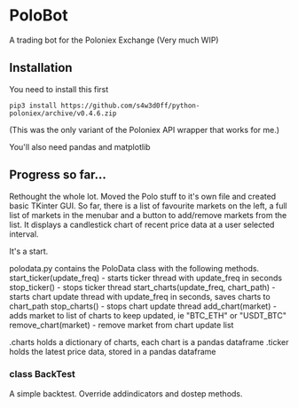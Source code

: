 # PoloBot
A trading bot for the Poloniex Exchange (Very much WIP)

## Installation

You need to install this first

`pip3 install https://github.com/s4w3d0ff/python-poloniex/archive/v0.4.6.zip`

(This was the only variant of the Poloniex API wrapper that works for me.)

You'll also need pandas and matplotlib

## Progress so far...

Rethought the whole lot.  Moved the Polo stuff to it's own file and created basic TKinter GUI.
So far, there is a list of favourite markets on the left, a full list of markets in the menubar and a button to
add/remove markets from the list.  It displays a candlestick chart of recent price data at a user selected interval.

It's a start.

polodata.py contains the PoloData class with the following methods.
start_ticker(update_freq) - starts ticker thread with update_freq in seconds
stop_ticker() - stops ticker thread
start_charts(update_freq, chart_path) - starts chart update thread with update_freq in seconds, saves charts to chart_path
stop_charts() - stops chart update thread
add_chart(market) - adds market to list of charts to keep updated, ie "BTC_ETH" or "USDT_BTC"
remove_chart(market) - remove market from chart update list

.charts holds a dictionary of charts, each chart is a pandas dataframe
.ticker holds the latest price data, stored in a pandas dataframe


### class BackTest
A simple backtest.  Override addindicators and dostep methods.
